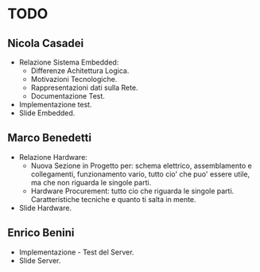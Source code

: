 TODO
================

Nicola Casadei
----------------
* Relazione Sistema Embedded:
    * Differenze Achitettura Logica.
    * Motivazioni Tecnologiche.
    * Rappresentazioni dati sulla Rete.
    * Documentazione Test.
* Implementazione test.
* Slide Embedded.

Marco Benedetti
-----------------
* Relazione Hardware:
    * Nuova Sezione in Progetto per: schema elettrico, assemblamento e collegamenti, funzionamento vario, tutto cio' che puo' essere utile, ma che non riguarda le singole parti.
    * Hardware Procurement: tutto cio che riguarda le singole parti. Caratteristiche tecniche e quanto ti salta in mente.
* Slide Hardware.

Enrico Benini
----------------
* Implementazione - Test del Server.
* Slide Server.

